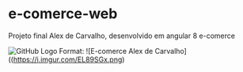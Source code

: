 # e-comerce-web
 Projeto final Alex de Carvalho, desenvolvido em angular 8 e-comerce

![GitHub Logo](https://i.imgur.com/EL89SGx.png)
Format: ![E-comerce Alex de Carvalho]((https://i.imgur.com/EL89SGx.png)
